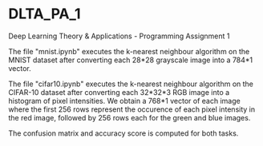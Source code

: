 # DLTA_PA_1
Deep Learning Theory &amp; Applications - Programming Assignment 1

The file "mnist.ipynb" executes the k-nearest neighbour algorithm on the MNIST dataset after converting each 28\*28 grayscale image into a 784\*1 vector.

The file "cifar10.ipynb" executes the k-nearest neighbour algorithm on the CIFAR-10 dataset after converting each 32\*32\*3 RGB image into a histogram of pixel intensities. We obtain a 768\*1 vector of each image where the first 256 rows represent the occurence of each pixel intensity in the red image, followed by 256 rows each for the green and blue images.

The confusion matrix and accuracy score is computed for both tasks.
